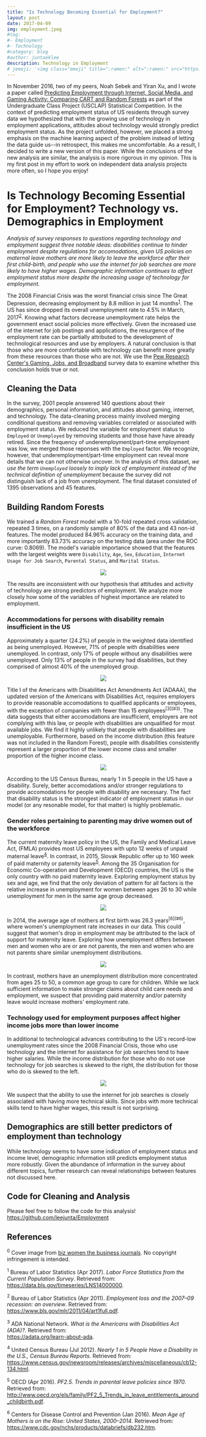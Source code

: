 ```yaml
---
title: "Is Technology Becoming Essential for Employment?"
layout: post
date: 2017-04-09
img: employment.jpeg
#tag:
#- Employment
#- Technology
#category: blog
#author: juntaeklee
description: Technology in Employment
# jemoji: '<img class="emoji" title=":ramen:" alt=":ramen:" src="https://assets.raw.githubusercontent.com/images/icons/emoji/unicode/1f35c.png" height="20" width="20" align="absmiddle">'
---
```


In November 2016, two of my peers, Noah Sebek and Yiran Xu, and I wrote a paper called
[Predicting Employment through Internet, Social Media, and Gaming Activity:
Comparing CART and Random Forests](https://github.com/leejunta/USCLAP-Competition/blob/master/PredictingEmploymentthroughInternetSocialMediaandGamingActivity.pdf) as part of the Undergraduate Class Project (USCLAP) Statistical Competition. In the context of predicting employment status of US residents through
survey data we hypothesized that with the growing use of
technology in employment applications, attitudes about technology would strongly
predict employment status. As the project unfolded, however, we placed a strong
emphasis on the machine learning aspect of the problem instead of letting
the data guide us--in retrospect, this makes me uncomfortable. As a result, I
decided to write a new version of this paper. While the conclusions of the new
analysis are similar, the analysis is more rigorous in my opinion. This is my first
post in my effort to work on independent data analysis projects more often, so
I hope you enjoy!  

# Is Technology Becoming Essential for Employment? Technology vs. Demographics in Employment  

*Analysis of survey responses to questions regarding technology and employment
suggest three notable ideas: disabilities continue to hinder employment despite
regulations for accomodations, given US policies on maternal leave mothers are
more likely to leave the workforce after their first child-birth, and people who
use the internet for job searches are more likely to have higher wages.
Demographic information  continues to affect employment status more despite the increasing
usage of technology for employment.*

The 2008 Financial Crisis was the worst financial crisis since The Great
Depression, decreasing employment by 8.8 million in just 14 months<sup>[1](#1)</sup>. 
The US has since dropped its overall unemployment rate to 4.5% in March,
2017<sup>[2](#2)</sup>. Knowing what factors 
decrease unemployment rate helps the government enact social policies more
effectively. Given the increased use of the internet for job postings and
applications, the resurgence of the employment rate can be partially
attributed to the development of technological resources and use by
employers. A natural conclusion is that those who are more comfortable with 
technology can benefit more greatly from these resources than those who are 
not. We use the [Pew Research Center's Gaming, Jobs, and Broadband](http://www.pewinternet.org/datasets/june-10-july-12-2015-gaming-jobs-and-broadband/) survey data to 
examine whether this conclusion holds true or not.  

## Cleaning the Data  

In the survey, 2001 people answered 140 questions about their demographics, 
personal information, and attitudes about gaming, internet, and technology. The
data-cleaning process mainly involved merging conditional questions and removing
variables correlated or associated with employment status. We reduced the 
variable for employment status to `Employed` or `Unemployed` by removing students
and those have have already retired. Since the frequency of underemployment/part-time
employment was low, we merged those reponses with the `Employed` factor. We
recognize, however, that underemployment/part-time employment can reveal more
details that we can not otherwise uncover. In the 
analysis of this dataset, *we use the term `Unemployed` loosely to imply lack of
employment instead of the technical definition of unemployment* because the
survey did not distinguish lack of a job from unemployment. The final 
dataset consisted of 1395 observations and 45 features.  

## Building Random Forests  

We trained a *Random Forest* model with a 10-fold repeated cross validation,
repeated 3 times, on a randomly sample of 80% of the data and 43 non-id features.
The model produced 84.96% accuracy on the training data, and more importantly
83.73% accuracy on the testing data (area under the ROC curve: 0.8069). The
model's variable importance showed that the features with the largest weights
were `Disability`, `Age`, `Sex`, `Education`, `Internet Usage for Job Search`,
`Parental Status`, and `Marital Status`.  

<p align="center">
    <img align="center" src="https://raw.githubusercontent.com/leejunta/Employment/master/figures/varimp.png">
</p>

The results are inconsistent with our hypothesis that attitudes and activity of 
technology are strong predictors of employment. We analyze more closely how some
of the variables of highest importance are related to employment.  

### Accommodations for persons with disability remain insufficient in the US

Approximately a quarter (24.2%) of people in the weighted data identified as
being unemployed. However, 71% of people with disabilities were unemployed.
In contrast, only 17% of people without any disabilities were unemployed. Only
13% of people in the survey had disabilities, but they comprised of almost 40% of the
unemployed group.  
<p align="center">
    <img align="center" src="https://raw.githubusercontent.com/leejunta/Employment/master/figures/disability.png">
</p>
Title I of the Americans with Disabilities Act Amendments Act (ADAAA), the
updated version of the Americans with Disabilities Act, requires 
employers to provide reasonable accomodations to qualified applicants or
employees, with the exception of companies with fewer than 15 employees<sup>[3](#3)</sup>. The data 
suggests that either accomodations are insufficient, employers are not complying
with this law, or people with disabilities are unqualified for most available
jobs. We find it highly unlikely that people with disabilities are unemployable. 
Furthermore, based on the income distribution (this feature was
not included in the Random Forest), people with disabilities consistently
represent a larger proportion of the lower income class and smaller proportion of the
higher income class.  
<p align="center">
    <img align="center" src="https://raw.githubusercontent.com/leejunta/Employment/master/figures/income.png">
</p>
According to the US Census Bureau, nearly 1 in 5 people in the US have a
disability. Surely, better accomodations and/or stronger regulations to provide
accomodations for people with disability are necessary. The fact that disability
status is the strongest indicator of employment status in our model (or any
resonable model, for that matter) is highly problematic.

### Gender roles pertaining to parenting may drive women out of the workforce

The current maternity leave policy in the US, the Family and Medical Leave Act, 
(FMLA) provides most US employees with upto 12 weeks of unpaid maternal leave<sup>[4](#4)</sup>.
In contrast, in 2015, Slovak Republic offer up to 160 week of paid maternity or
paternity leave<sup>[5](#5)</sup>. Among the 35 Organisation for Economic Co-operation and 
Development (OECD) countries, the US is the only country with no paid maternity
leave. Exploring employment status by sex and age, we find that the only
deviation of pattern for all factors is the relative increase in unemployment
for women between ages 26 to 30 while unemployment for men in the same age group
decreased.  
<p align="center">
    <img align="center" src="https://raw.githubusercontent.com/leejunta/Employment/master/figures/ageempsex.png">
</p>
In 2014, the average age of mothers at first birth was 26.3 years<sup>[6](#6)</sup>, where 
women's unemployment rate increases in
our data. This could suggest that women's drop in employment may be attributed
to the lack of support for maternity leave. Exploring how unemployment differs
between men and women who are or are not parents, the men and women who are not
parents share similar unemployment distributions.  
<p align="center">
    <img align="center" src="https://raw.githubusercontent.com/leejunta/Employment/master/figures/parentalemp.png">
</p>
In contrast, mothers have an unemployment distribution more concentrated from ages 25 
to 50, a common age group to care for children. While we lack sufficient
information to make stronger claims about child care needs and employment, we
suspect that providing paid maternity and/or paternity leave would increase
mothers' employment rate.

### Technology used for employment purposes affect higher income jobs more than lower income

In additional to technological advances contributing to the US's record-low 
unemployment rates since the 2008 Financial Crisis, those who use technology and
the internet for assistance for job searches tend to have higher salaries. While
the income distribution for those who do not use technology for job searches is
skewed to the right, the distribution for those who do is skewed to the left.  
<p align="center">
    <img align="center" src="https://raw.githubusercontent.com/leejunta/Employment/master/figures/incomeint.png">
</p>
We suspect that the ability to use the internet for job searches is closely 
associated with having more technical skills. Since jobs with more technical
skills tend to have higher wages, this result is not surprising.

## Demographics are still better predictors of employment than technology

While technology seems to have some indication of employment status and income
level, demographic information still predicts employment status more robustly.
Given the abundance of information in the survey about different topics,
further research can reveal relationships between features not discussed here.  

## Code for Cleaning and Analysis  

Please feel free to follow the code for this analysis!  
<https://github.com/leejunta/Employment>

## References

<sup>0</sup> Cover image from [biz women the business journals](https://www.bizjournals.com/bizwomen/news/latest-news/2021/09/ai-hiring-women-employment-gaps.html?page=all). No copyright infringement is intended.

<a name="1"><sup>1</sup></a> Bureau of Labor Statistics (Apr 2017). *Labor Force Statistics from the Current Population Survey*. Retrieved from:  
<https://data.bls.gov/timeseries/LNS14000000>.  

<a name="2"><sup>2</sup></a> Bureau of Labor Statistics (Apr 2011). *Employment loss and the 2007–09
recession: an overview*. Retrieved from:  
<https://www.bls.gov/mlr/2011/04/art1full.pdf>.  

<a name="3"><sup>3</sup></a> ADA National Network. *What is the Americans with Disabilities Act (ADA)?*.
Retrieved from:  
<https://adata.org/learn-about-ada>.  

<a name="4"><sup>4</sup></a> United Census Bureau (Jul 2012). *Nearly 1 in 5 People Have a Disability in the U.S., Census Bureau Reports*. Retrieved from:  
<https://www.census.gov/newsroom/releases/archives/miscellaneous/cb12-134.html>.  

<a name="5"><sup>5</sup></a> OECD (Apr 2016). *PF2.5. Trends in parental leave policies since 1970*.
Retrieved from:  
<http://www.oecd.org/els/family/PF2_5_Trends_in_leave_entitlements_around_childbirth.pdf>.  

<a name="6"><sup>6</sup></a> Centers for Disease Control and Prevention (Jan 2016). *Mean Age of Mothers is on the Rise: United States, 2000–2014*. Retrieved from:  
<https://www.cdc.gov/nchs/products/databriefs/db232.htm>.  

